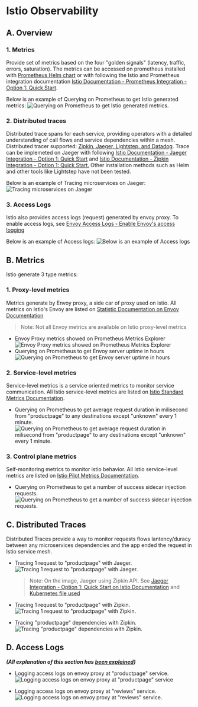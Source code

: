# Istio Observability

## A. Overview

### 1. Metrics

Provide set of metrics based on the four "golden signals" (latency, traffic, errors, saturation). The metrics can be accessed on prometheus installed with [Prometheus Helm chart](https://artifacthub.io/packages/helm/prometheus-community/prometheus) or with following the Istio and Prometheus integration documentation [Istio Documentation - Prometheus Integration - Option 1: Quick Start](https://istio.io/latest/docs/ops/integrations/prometheus/#option-1-quick-start).

Below is an example of Querying on Prometheus to get Istio generated metrics:
![Querying on Prometheus to get Istio generated metrics.](img/i-3-doc_istio-obervability_0.jpeg)

### 2. Distributed traces

Distributed trace spans for each service, providing operators with a detailed understanding of call flows and service dependencies within a mesh.  Distributed tracer supported: [Zipkin, Jaeger, Lightstep, and Datadog](https://istio.io/latest/docs/concepts/observability/#distributed-traces). Trace can be implemeted on Jaeger with following [Istio Documentation - Jaeger Integration - Option 1: Quick Start](https://istio.io/latest/docs/ops/integrations/jaeger/#option-1-quick-start) and [Istio Documentation - Zipkin Integration - Option 1: Quick Start.](https://istio.io/latest/docs/ops/integrations/zipkin/#option-1-quick-start) Other installation methods such as Helm and other tools like Lightstep have not been tested.

Below is an example of Tracing microservices on Jaeger:
![Tracing microservices on Jaeger](img/i-3-doc_istio-obervability_5.png)

### 3. Access Logs

Istio also provides access logs (request) generated by envoy proxy. To enable access logs, see [Envoy Access Logs - Enable Envoy's access logging](https://istio.io/latest/docs/tasks/observability/logs/access-log/#enable-envoy-s-access-logging)

Below is an example of Access logs:
![Below is an example of Access logs](img/i-3-doc_istio-obervability_9.png)

## B. Metrics

Istio generate 3 type metrics:

### 1. Proxy-level metrics

Metrics generate by Envoy proxy, a side car of proxy used on istio. All metrics on Istio's Envoy are listed on [Statistic Documentation on Envoy Documentation](https://www.envoyproxy.io/docs/envoy/latest/configuration/configuration)

> Note: Not all Envoy metrics are available on Istio proxy-level metrics

* Envoy Proxy metrics showed on Prometheus Metrics Explorer
![Envoy Proxy metrics showed on Prometheus Metrics Explorer](img/i-3-doc_istio-obervability_1.jpeg)
* Querying on Prometheus to get Envoy server uptime in hours
![Querying on Prometheus to get Envoy server uptime in hours](img/i-3-doc_istio-obervability_2.jpeg)

### 2. Service-level metrics

Service-level metrics is a service oriented metrics to monitor service communication. All Istio service-level metrics are listed on [Istio Standard Metrics Documentation](https://istio.io/latest/docs/reference/config/metrics).

* Querying on Prometheus to get average request duration in milisecond from "productpage" to any destinations except "unknown" every 1 minute.
![Querying on Prometheus to get average request duration in milisecond from "productpage" to any destinations except "unknown" every 1 minute. ](img/i-3-doc_istio-obervability_3.jpeg)

### 3. Control plane metrics

Self-monitoring metrics to monitor istio behavior. All Istio service-level metrics are listed on [Istio Pilot Metrics Documentation](https://istio.io/latest/docs/reference/commands/pilot-discovery/#metrics).

* Querying on Prometheus to get a number of success sidecar injection requests.
![Querying on Prometheus to get a number of success sidecar injection requests.](img/i-3-doc_istio-obervability_4.jpeg)

## C. Distributed Traces

Distributed Traces provide a way to monitor requests flows lantency/duracy between any microservices dependencies and the app ended the request in Istio service mesh.

* Tracing 1 request to "productpage" with Jaeger.
![Tracing 1 request to "productpage" with Jaeger.](img/i-3-doc_istio-obervability_6.png)

    > Note: On the image, Jaeger using Zipkin API. See [Jaeger Integration - Option 1: Quick Start on Istio Documentation](https://istio.io/latest/docs/ops/integrations/jaeger/#option-1-quick-start) and [Kubernetes file used](https://raw.githubusercontent.com/istio/istio/release-1.13/samples/addons/jaeger.yaml)

* Tracing 1 request to "productpage" with Zipkin.
![Tracing 1 request to "productpage" with Zipkin.](img/i-3-doc_istio-obervability_7.png)

* Tracing "productpage" dependencies with Zipkin.
![Tracing "productpage" dependencies with Zipkin.](img/i-3-doc_istio-obervability_8.png)

## D. Access Logs

**_(All explanation of this section has [been explained](#3-access-logs))_**

* Logging access logs on envoy proxy at "productpage" service.
![Logging access logs on envoy proxy at "productpage" service](img/i-3-doc_istio-obervability_9.png)

* Logging access logs on envoy proxy at "reviews" service.
![Logging access logs on envoy proxy at "reviews" service.](img/i-3-doc_istio-obervability_10.png)
